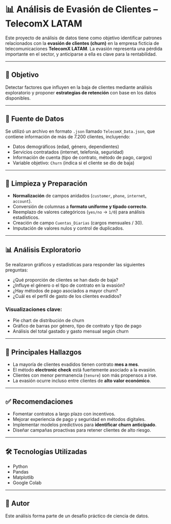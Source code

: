 # 📊 Análisis de Evasión de Clientes – TelecomX LATAM

Este proyecto de análisis de datos tiene como objetivo identificar patrones relacionados con la **evasión de clientes (churn)** en la empresa ficticia de telecomunicaciones **TelecomX LATAM**. La evasión representa una pérdida importante en el sector, y anticiparse a ella es clave para la rentabilidad.

---

## 📌 Objetivo

Detectar factores que influyen en la baja de clientes mediante análisis exploratorio y proponer **estrategias de retención** con base en los datos disponibles.

---

## 📂 Fuente de Datos

Se utilizó un archivo en formato `.json` llamado `TelecomX_Data.json`, que contiene información de más de 7.200 clientes, incluyendo:

- Datos demográficos (edad, género, dependientes)
- Servicios contratados (internet, telefonía, seguridad)
- Información de cuenta (tipo de contrato, método de pago, cargos)
- Variable objetivo: `Churn` (indica si el cliente se dio de baja)

---

## 🧹 Limpieza y Preparación

- **Normalización** de campos anidados (`customer`, `phone`, `internet`, `account`).
- Conversión de columnas a **formato uniforme y tipado correcto**.
- Reemplazo de valores categóricos (`yes/no` → `1/0`) para análisis estadísticos.
- Creación de campo `Cuentas_Diarias` (cargos mensuales / 30).
- Imputación de valores nulos y control de duplicados.

---

## 📊 Análisis Exploratorio

Se realizaron gráficos y estadísticas para responder las siguientes preguntas:

- ¿Qué proporción de clientes se han dado de baja?
- ¿Influye el género o el tipo de contrato en la evasión?
- ¿Hay métodos de pago asociados a mayor churn?
- ¿Cuál es el perfil de gasto de los clientes evadidos?

### Visualizaciones clave:
- Pie chart de distribución de churn
- Gráfico de barras por género, tipo de contrato y tipo de pago
- Análisis del total gastado y gasto mensual según churn

---

## 🧠 Principales Hallazgos

- La mayoría de clientes evadidos tienen contrato **mes a mes**.
- El método **electronic check** está fuertemente asociado a la evasión.
- Clientes con menor permanencia (`tenure`) son más propensos a irse.
- La evasión ocurre incluso entre clientes de **alto valor económico**.

---

## ✅ Recomendaciones

- Fomentar contratos a largo plazo con incentivos.
- Mejorar experiencia de pago y seguridad en métodos digitales.
- Implementar modelos predictivos para **identificar churn anticipado**.
- Diseñar campañas proactivas para retener clientes de alto riesgo.

---

## 🛠 Tecnologías Utilizadas

- Python
- Pandas
- Matplotlib
- Google Colab

---

## 📎 Autor

Este análisis forma parte de un desafío práctico de ciencia de datos.
